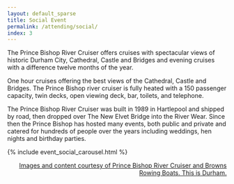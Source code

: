 ```yaml
---
layout: default_sparse
title: Social Event
permalink: /attending/social/
index: 3
---
```


The Prince Bishop River Cruiser offers cruises with spectacular views of historic Durham City, Cathedral, Castle and Bridges and evening cruises with a difference twelve months of the year.

One hour cruises offering the best views of the Cathedral, Castle and Bridges. The Prince Bishop river cruiser is fully heated with a 150 passenger capacity, twin decks, open viewing deck, bar, toilets, and telephone.

The Prince Bishop River Cruiser was built in 1989 in Hartlepool and shipped by road, then dropped over The New Elvet Bridge into the River Wear. Since then the Prince Bishop has hosted many events, both public and private and catered for hundreds of people over the years including weddings, hen nights and birthday parties.

{% include event_social_carousel.html %}


<div style="text-align: right"><a href="https://www.thisisdurham.com/things-to-do/prince-bishop-river-cruiser-and-browns-rowing-boats-p593901"> Images and content courtesy of Prince Bishop River Cruiser and Browns Rowing Boats. This is Durham.</a> </div>